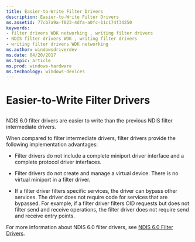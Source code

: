 ```yaml
---
title: Easier-to-Write Filter Drivers
description: Easier-to-Write Filter Drivers
ms.assetid: 77cb7a9a-f823-4dfa-a0fc-11c174f34250
keywords:
- filter drivers WDK networking , writing filter drivers
- NDIS filter drivers WDK , writing filter drivers
- writing filter drivers WDK networking
ms.author: windowsdriverdev
ms.date: 04/20/2017
ms.topic: article
ms.prod: windows-hardware
ms.technology: windows-devices
---
```


# Easier-to-Write Filter Drivers


## <a href="" id="ddk-easier-to-write-filter-drivers-ng"></a>


NDIS 6.0 filter drivers are easier to write than the previous NDIS filter intermediate drivers.

When compared to filter intermediate drivers, filter drivers provide the following implementation advantages:

-   Filter drivers do not include a complete miniport driver interface and a complete protocol driver interfaces.

-   Filter drivers do not create and manage a virtual device. There is no virtual miniport in a filter driver.

-   If a filter driver filters specific services, the driver can bypass other services. The driver does not require code for services that are bypassed. For example, if a filter driver filters OID requests but does not filter send and receive operations, the filter driver does not require send and receive entry points.

For more information about NDIS 6.0 filter drivers, see [NDIS 6.0 Filter Drivers](ndis-filter-drivers.md).

 

 





